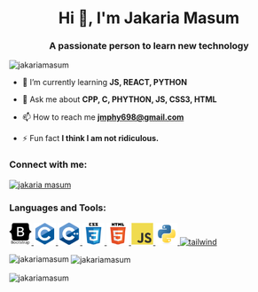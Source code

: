 <h1 align="center">Hi 👋, I'm Jakaria Masum</h1>
<h3 align="center">A passionate person to learn new technology</h3>

<p align="left"> <img src="https://komarev.com/ghpvc/?username=jakariamasum&label=Profile%20views&color=0e75b6&style=flat" alt="jakariamasum" /> </p>

- 🌱 I’m currently learning **JS, REACT, PYTHON**

- 💬 Ask me about **CPP, C, PHYTHON, JS, CSS3, HTML**

- 📫 How to reach me **jmphy698@gmail.com**

- ⚡ Fun fact **I think I am not ridiculous.**

<h3 align="left">Connect with me:</h3>
<p align="left">
<a href="https://fb.com/jakaria masum" target="blank"><img align="center" src="https://raw.githubusercontent.com/rahuldkjain/github-profile-readme-generator/master/src/images/icons/Social/facebook.svg" alt="jakaria masum" height="30" width="40" /></a>
</p>

<h3 align="left">Languages and Tools:</h3>
<p align="left"> <a href="https://getbootstrap.com" target="_blank" rel="noreferrer"> <img src="https://raw.githubusercontent.com/devicons/devicon/master/icons/bootstrap/bootstrap-plain-wordmark.svg" alt="bootstrap" width="40" height="40"/> </a> <a href="https://www.cprogramming.com/" target="_blank" rel="noreferrer"> <img src="https://raw.githubusercontent.com/devicons/devicon/master/icons/c/c-original.svg" alt="c" width="40" height="40"/> </a> <a href="https://www.w3schools.com/cpp/" target="_blank" rel="noreferrer"> <img src="https://raw.githubusercontent.com/devicons/devicon/master/icons/cplusplus/cplusplus-original.svg" alt="cplusplus" width="40" height="40"/> </a> <a href="https://www.w3schools.com/css/" target="_blank" rel="noreferrer"> <img src="https://raw.githubusercontent.com/devicons/devicon/master/icons/css3/css3-original-wordmark.svg" alt="css3" width="40" height="40"/> </a> <a href="https://www.w3.org/html/" target="_blank" rel="noreferrer"> <img src="https://raw.githubusercontent.com/devicons/devicon/master/icons/html5/html5-original-wordmark.svg" alt="html5" width="40" height="40"/> </a> <a href="https://developer.mozilla.org/en-US/docs/Web/JavaScript" target="_blank" rel="noreferrer"> <img src="https://raw.githubusercontent.com/devicons/devicon/master/icons/javascript/javascript-original.svg" alt="javascript" width="40" height="40"/> </a> <a href="https://www.python.org" target="_blank" rel="noreferrer"> <img src="https://raw.githubusercontent.com/devicons/devicon/master/icons/python/python-original.svg" alt="python" width="40" height="40"/> </a> <a href="https://tailwindcss.com/" target="_blank" rel="noreferrer"> <img src="https://www.vectorlogo.zone/logos/tailwindcss/tailwindcss-icon.svg" alt="tailwind" width="40" height="40"/> </a> </p>

<p><img align="left" src="https://github-readme-stats.vercel.app/api/top-langs?username=jakariamasum&show_icons=true&locale=en&layout=compact" alt="jakariamasum" /></p>

<p>&nbsp;<img align="center" src="https://github-readme-stats.vercel.app/api?username=jakariamasum&show_icons=true&locale=en" alt="jakariamasum" /></p>

<p><img align="center" src="https://github-readme-streak-stats.herokuapp.com/?user=jakariamasum&" alt="jakariamasum" /></p>
